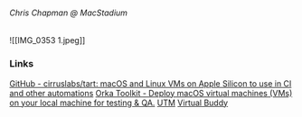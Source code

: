 ###### Chris Chapman @ MacStadium

![[IMG_0353 1.jpeg]]

### Links
[GitHub - cirruslabs/tart: macOS and Linux VMs on Apple Silicon to use in CI and other automations](https://github.com/cirruslabs/tart)
[Orka Toolkit - Deploy macOS virtual machines (VMs) on your local machine for testing & QA.](https://www.macstadium.com/orka-toolkit)
[UTM](https://github.com/utmapo/UTM) 
[Virtual Buddy](https://github.com/insidequi/VirtualBuddy)


